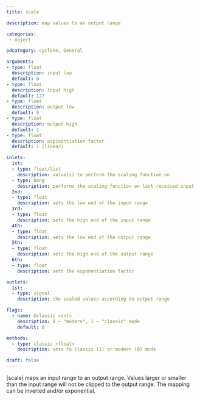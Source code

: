 ```yaml
---
title: scale

description: map values to an output range

categories:
 - object

pdcategory: cyclone, General

arguments:
- type: float
  description: input low
  default: 0
- type: float
  description: input high
  default: 127
- type: float
  description: output low
  default: 0
- type: float
  description: output high
  default: 1
- type: float
  description: expinentiation factor
  default: 1 (linear)

inlets:
  1st:
  - type: float/list
    description: value(s) to perform the scaling function on
  - type: bang
    description: performs the scaling function on last received input
  2nd:
  - type: float
    description: sets the low end of the input range
  3rd:
  - type: float
    description: sets the high end of the input range
  4th:
  - type: float
    description: sets the low end of the output range
  5th:
  - type: float
    description: sets the high end of the output range
  6th:
  - type: float
    description: sets the exponentiation factor

outlets:
  1st:
  - type: signal
    description: the scaled values according to output range

flags:
  - name: @classic <int>
    description: 0 — "modern", 1 — "classic" mode
    default: 0

methods:
  - type: classic <float>
    description: sets to classic (1) or modern (0) mode

draft: false
---
```


[scale] maps an input range to an output range. Values larger or smaller than the input range will not be clipped to the output range. The mapping can be inverted and/or exponential.
